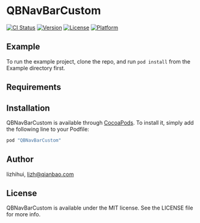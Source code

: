 # QBNavBarCustom

[![CI Status](http://img.shields.io/travis/lizhihui/QBNavBarCustom.svg?style=flat)](https://travis-ci.org/lizhihui/QBNavBarCustom)
[![Version](https://img.shields.io/cocoapods/v/QBNavBarCustom.svg?style=flat)](http://cocoapods.org/pods/QBNavBarCustom)
[![License](https://img.shields.io/cocoapods/l/QBNavBarCustom.svg?style=flat)](http://cocoapods.org/pods/QBNavBarCustom)
[![Platform](https://img.shields.io/cocoapods/p/QBNavBarCustom.svg?style=flat)](http://cocoapods.org/pods/QBNavBarCustom)

## Example

To run the example project, clone the repo, and run `pod install` from the Example directory first.

## Requirements

## Installation

QBNavBarCustom is available through [CocoaPods](http://cocoapods.org). To install
it, simply add the following line to your Podfile:

```ruby
pod "QBNavBarCustom"
```

## Author

lizhihui, lizh@qianbao.com

## License

QBNavBarCustom is available under the MIT license. See the LICENSE file for more info.

